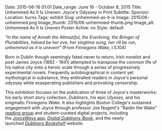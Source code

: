 Date: 2015-06-16 01:01 
Date_range: June 16 - October 8, 2015
Title: Unhemmed As It Is Uneven: Joyce's Odyssey in Print 
Subtitle: 
Sponsor:
Location: burns
Tags: exhibit
Slug: unhemmed-as-it-is
Image: 2015/06-unhemmed.png
Image_thumb: 2015/06-unhemmed-thumb.png
Image_alt: Unhemmed As It Is Uneven Poster
Active: no
Style: default

<p><em>&quot;In the name of Annah the Allmaziful, the Everliving, the Bringer of Plurabilities, haloed be her eve, her singtime sung, her rill be run,   unhemmed as it is uneven!&quot;</em> (From <em>Finnegans Wake</em>, I.5.104)</p>
<p>Born in Dublin though seemingly fated never to return, Irish novelist   and poet James Joyce (1882 - 1941) attempted to transpose the common   life of his native city onto a heroic scale through a series of   progressively experimental novels. Frequently autobiographical in   content yet mythological in substance, they enthralled readers in   Joyce's personal odyssey while exasperating publishers and provoking   censorship.</p>
<p>This exhibition focuses on the publication of three of Joyce's masterworks: his early short story collection, <em>Dubliners</em>, his epic <em>Ulysses</em>, and his enigmatic <em>Finnegans Wake</em>. It also highlights Boston College's sustained engagement with Joyce through professor Joe Nugent's &quot;Raidin the Wake&quot; <a href="http://bcm.bc.edu/issues/fall_2006/linden_lane/raidin-the-wake.html">reading group</a> and student-curated digital projects, including the <a href="https://itunes.apple.com/us/app/joyceways/id534524278?mt=8&amp;ign-mpt=uo%3D4"><em>JoyceWays</em> app</a>, <a href="http://digitaldubliners.com/"><em>Digital Dubliners</em> iBook</a>, and the newly launched <em><a href="http://104.236.79.205/">Dubliners Bookshelf</a></em> website.</p>
<!--

Active:
    Yes (will appear on Exhibit's homepage)
    No (will not appear on Exhibit's homepage, but will appear in archives)

Gallery locations: 
    Burns Library (burns)
    Theology and Ministry Library (tml)
    O'Neill Level One (lvl1)
    O'Neill Level Three (lvl3)
    O'Neill Reading Room (reading)
    O'Neill Reading Room Back Wall (backwall)
    O'Neill Lobby (lobby)
    History Dept, Stokes Hall (stokes)
    Bapst Exhibits (bapsts)
    Archived Bapst Exhibits (bapstsarchive)
  
Need spaces for:

  Virtual Exhibits (virtual)
  Tip O'Neill (tiponeill)

Style:
    Poster on left, text on right (default)
    Poster on right, text on left (right)
    Poster large, centered above text (middle_top)
    Poster large, centered below text (middle_down)

-->

